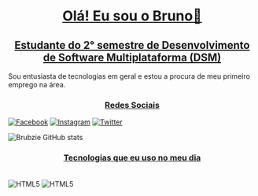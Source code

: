 # Olá! Eu sou o Bruno👋
## Estudante do 2° semestre de Desenvolvimento de Software Multiplataforma (DSM)

Sou entusiasta de tecnologias em geral e estou a procura de meu primeiro emprego na área.

### Redes Sociais
[![Facebook](https://img.shields.io/badge/Facebook-1877F2?style=for-the-badge&logo=facebook&logoColor=white)](https://www.facebook.com/profile.php?id=100006683113008) [![Instagram](https://img.shields.io/badge/Instagram-E4405F?style=for-the-badge&logo=instagram&logoColor=white)](https://www.instagram.com/bruno_alves003/) [![Twitter](https://img.shields.io/badge/Twitter-1DA1F2?style=for-the-badge&logo=twitter&logoColor=white)](https://twitter.com/Bruuun1n)

![Brubzie GitHub stats](https://github-readme-stats.vercel.app/api?username=Brubzie&show_icons=true&theme=dracula)

### Tecnologias que eu uso no meu dia

<div style="display: inline_block"><br/>
 <img align="center" alt="HTML5" src="https://img.shields.io/badge/HTML5-E34F26?style=for-the-badge&logo=html5&logoColor=white" />
 <img align="center" alt="HTML5" src="https://img.shields.io/badge/CSS3-1572B6?style=for-the-badge&logo=css3&logoColor=white" />
</div>

<style>
 h1, h2, h3 {
  text-align: center;
  text-decoration: underline;
  font-wigth: bold;
 }
</style>
